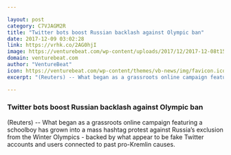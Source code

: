 ```yaml
---

layout: post
category: C7VJAGM2R
title: "Twitter bots boost Russian backlash against Olympic ban"
date: 2017-12-09 03:02:28
link: https://vrhk.co/2AG0hjI
image: https://venturebeat.com/wp-content/uploads/2017/12/2017-12-08t155354z_3_lynxmpedb71d6_rtroptp_4_twitter-russia-olympics.jpg?fit=780%2C390&strip=all
domain: venturebeat.com
author: "VentureBeat"
icon: https://venturebeat.com/wp-content/themes/vb-news/img/favicon.ico
excerpt: "(Reuters) -- What began as a grassroots online campaign featuring a schoolboy has grown into a mass hashtag protest against Russia’s exclusion from the Winter Olympics - backed by what appear to be fake Twitter accounts and users connected to past pro-Kremlin causes."

---
```


### Twitter bots boost Russian backlash against Olympic ban

(Reuters) -- What began as a grassroots online campaign featuring a schoolboy has grown into a mass hashtag protest against Russia’s exclusion from the Winter Olympics - backed by what appear to be fake Twitter accounts and users connected to past pro-Kremlin causes.